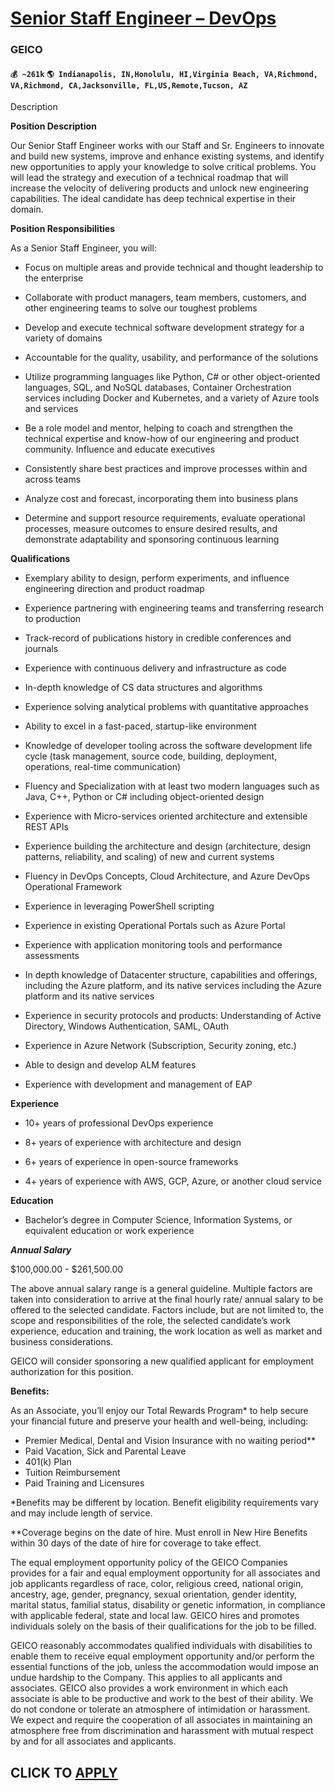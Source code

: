 # [Senior Staff Engineer – DevOps](https://www.remotewlb.com/apply/senior-staff-engineer-devops)  
### GEICO  
#### `💰 ~261k` `🌎 Indianapolis, IN,Honolulu, HI,Virginia Beach, VA,Richmond, VA,Richmond, CA,Jacksonville, FL,US,Remote,Tucson, AZ`  

Description

**Position Description**

Our Senior Staff Engineer works with our Staff and Sr. Engineers to innovate and build new systems, improve and enhance existing systems, and identify new opportunities to apply your knowledge to solve critical problems. You will lead the strategy and execution of a technical roadmap that will increase the velocity of delivering products and unlock new engineering capabilities. The ideal candidate has deep technical expertise in their domain.

**Position Responsibilities**

As a Senior Staff Engineer, you will:

  * Focus on multiple areas and provide technical and thought leadership to the enterprise

  * Collaborate with product managers, team members, customers, and other engineering teams to solve our toughest problems

  * Develop and execute technical software development strategy for a variety of domains

  * Accountable for the quality, usability, and performance of the solutions

  * Utilize programming languages like Python, C# or other object-oriented languages, SQL, and NoSQL databases, Container Orchestration services including Docker and Kubernetes, and a variety of Azure tools and services

  * Be a role model and mentor, helping to coach and strengthen the technical expertise and know-how of our engineering and product community. Influence and educate executives

  * Consistently share best practices and improve processes within and across teams

  * Analyze cost and forecast, incorporating them into business plans

  * Determine and support resource requirements, evaluate operational processes, measure outcomes to ensure desired results, and demonstrate adaptability and sponsoring continuous learning

 **Qualifications**

  * Exemplary ability to design, perform experiments, and influence engineering direction and product roadmap

  * Experience partnering with engineering teams and transferring research to production

  * Track-record of publications history in credible conferences and journals

  * Experience with continuous delivery and infrastructure as code

  * In-depth knowledge of CS data structures and algorithms

  * Experience solving analytical problems with quantitative approaches

  * Ability to excel in a fast-paced, startup-like environment

  * Knowledge of developer tooling across the software development life cycle (task management, source code, building, deployment, operations, real-time communication)

  * Fluency and Specialization with at least two modern languages such as Java, C++, Python or C# including object-oriented design

  * Experience with Micro-services oriented architecture and extensible REST APIs

  * Experience building the architecture and design (architecture, design patterns, reliability, and scaling) of new and current systems

  * Fluency in DevOps Concepts, Cloud Architecture, and Azure DevOps Operational Framework

  * Experience in leveraging PowerShell scripting

  * Experience in existing Operational Portals such as Azure Portal

  * Experience with application monitoring tools and performance assessments

  * In depth knowledge of Datacenter structure, capabilities and offerings, including the Azure platform, and its native services including the Azure platform and its native services

  * Experience in security protocols and products: Understanding of Active Directory, Windows Authentication, SAML, OAuth

  * Experience in Azure Network (Subscription, Security zoning, etc.)

  * Able to design and develop ALM features

  * Experience with development and management of EAP

 **Experience**

  * 10+ years of professional DevOps experience

  * 8+ years of experience with architecture and design

  * 6+ years of experience in open-source frameworks

  * 4+ years of experience with AWS, GCP, Azure, or another cloud service

 **Education**

  * Bachelor’s degree in Computer Science, Information Systems, or equivalent education or work experience

  

_**Annual Salary**_

$100,000.00 - $261,500.00

The above annual salary range is a general guideline. Multiple factors are taken into consideration to arrive at the final hourly rate/ annual salary to be offered to the selected candidate. Factors include, but are not limited to, the scope and responsibilities of the role, the selected candidate’s work experience, education and training, the work location as well as market and business considerations.

  

GEICO will consider sponsoring a new qualified applicant for employment authorization for this position.

  

**Benefits:**

As an Associate, you’ll enjoy our Total Rewards Program* to help secure your financial future and preserve your health and well-being, including:

  * Premier Medical, Dental and Vision Insurance with no waiting period**
  * Paid Vacation, Sick and Parental Leave
  * 401(k) Plan
  * Tuition Reimbursement
  * Paid Training and Licensures

*Benefits may be different by location. Benefit eligibility requirements vary and may include length of service.

**Coverage begins on the date of hire. Must enroll in New Hire Benefits within 30 days of the date of hire for coverage to take effect.

The equal employment opportunity policy of the GEICO Companies provides for a fair and equal employment opportunity for all associates and job applicants regardless of race, color, religious creed, national origin, ancestry, age, gender, pregnancy, sexual orientation, gender identity, marital status, familial status, disability or genetic information, in compliance with applicable federal, state and local law. GEICO hires and promotes individuals solely on the basis of their qualifications for the job to be filled.

GEICO reasonably accommodates qualified individuals with disabilities to enable them to receive equal employment opportunity and/or perform the essential functions of the job, unless the accommodation would impose an undue hardship to the Company. This applies to all applicants and associates. GEICO also provides a work environment in which each associate is able to be productive and work to the best of their ability. We do not condone or tolerate an atmosphere of intimidation or harassment. We expect and require the cooperation of all associates in maintaining an atmosphere free from discrimination and harassment with mutual respect by and for all associates and applicants.

  
## CLICK TO [APPLY](https://www.remotewlb.com/apply/senior-staff-engineer-devops)

